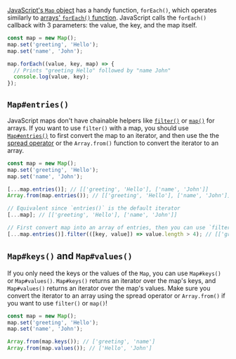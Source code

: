 [JavaScript's `Map` object](/tutorials/fundamentals/map) has a handy function, `forEach()`, which operates similarly to [arrays' `forEach()` function](/tutorials/fundamentals/foreach).
JavaScript calls the `forEach()` callback with 3 parameters: the value, the key, and the map itself.

```javascript
const map = new Map();
map.set('greeting', 'Hello');
map.set('name', 'John');

map.forEach((value, key, map) => {
  // Prints "greeting Hello" followed by "name John"
  console.log(value, key);
});
```

## `Map#entries()`

JavaScript maps don't have chainable helpers like [`filter()`](/tutorials/fundamentals/filter) or [`map()`](/tutorials/fundamentals/map-filter) for arrays.
If you want to use `filter()` with a map, you should use [`Map#entries()`](https://masteringjs.io/tutorials/fundamentals/map#iterating-over-a-map) to first convert the map to an iterator, and then use the the [spread operator](/tutorials/fundamentals/spread) or the `Array.from()` function to convert the iterator to an array.

```javascript
const map = new Map();
map.set('greeting', 'Hello');
map.set('name', 'John');

[...map.entries()]; // [['greeting', 'Hello'], ['name', 'John']]
Array.from(map.entries()); // [['greeting', 'Hello'], ['name', 'John']]

// Equivalent since `entries()` is the default iterator
[...map]; // [['greeting', 'Hello'], ['name', 'John']]

// First convert map into an array of entries, then you can use `filter()`
[...map.entries()].filter(([key, value]) => value.length > 4); // [['greeting', 'Hello']]
```

## `Map#keys()` and `Map#values()`

If you only need the keys or the values of the `Map`, you can use `Map#keys()` or `Map#values()`.
`Map#keys()` returns an iterator over the map's keys, and `Map#values()` returns an iterator over the map's values.
Make sure you convert the iterator to an array using the spread operator or `Array.from()` if you want to use `filter()` or `map()`!

```javascript
const map = new Map();
map.set('greeting', 'Hello');
map.set('name', 'John');

Array.from(map.keys()); // ['greeting', 'name']
Array.from(map.values()); // ['Hello', 'John']
```